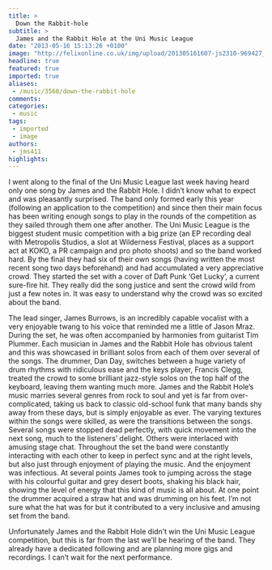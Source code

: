 ```yaml
---
title: >
  Down the Rabbit-hole
subtitle: >
  James and the Rabbit Hole at the Uni Music League
date: "2013-05-16 15:13:26 +0100"
image: "http://felixonline.co.uk/img/upload/201305161607-js2310-969427_499040590145469_774806092_n.jpg"
headline: true
featured: true
imported: true
aliases:
 - /music/3568/down-the-rabbit-hole
comments:
categories:
 - music
tags:
 - imported
 - image
authors:
 - jms411
highlights:
---
```


I went along to the final of the Uni Music League last week having heard only one song by James and the Rabbit Hole. I didn’t know what to expect and was pleasantly surprised. The band only formed early this year (following an application to the competition) and since then their main focus has been writing enough songs to play in the rounds of the competition as they sailed through them one after another. The Uni Music League is the biggest student music competition with a big prize (an EP recording deal with Metropolis Studios, a slot at Wilderness Festival, places as a support act at KOKO, a PR campaign and pro photo shoots) and so the band worked hard. By the final they had six of their own songs (having written the most recent song two days beforehand) and had accumulated a very appreciative crowd. They started the set with a cover of Daft Punk ‘Get Lucky’, a current sure-fire hit. They really did the song justice and sent the crowd wild from just a few notes in. It was easy to understand why the crowd was so excited about the band.

The lead singer, James Burrows, is an incredibly capable vocalist with a very enjoyable twang to his voice that reminded me a little of Jason Mraz. During the set, he was often accompanied by harmonies from guitarist Tim Plummer. Each musician in James and the Rabbit Hole has obvious talent and this was showcased in brilliant solos from each of them over several of the songs. The drummer, Dan Day, switches between a huge variety of drum rhythms with ridiculous ease and the keys player, Francis Clegg, treated the crowd to some brilliant jazz-style solos on the top half of the keyboard, leaving them wanting much more. James and the Rabbit Hole’s music marries several genres from rock to soul and yet is far from over-complicated, taking us back to classic old-school funk that many bands shy away from these days, but is simply enjoyable as ever. The varying textures within the songs were skilled, as were the transitions between the songs. Several songs were stopped dead perfectly, with quick movement into the next song, much to the listeners’ delight. Others were interlaced with amusing stage chat. Throughout the set the band were constantly interacting with each other to keep in perfect sync and at the right levels, but also just through enjoyment of playing the music. And the enjoyment was infectious. At several points James took to jumping across the stage with his colourful guitar and grey desert boots, shaking his black hair, showing the level of energy that this kind of music is all about. At one point the drummer acquired a straw hat and was drumming on his feet. I’m not sure what the hat was for but it contributed to a very inclusive and amusing set from the band.

Unfortunately James and the Rabbit Hole didn’t win the Uni Music League competition, but this is far from the last we’ll be hearing of the band. They already have a dedicated following and are planning more gigs and recordings. I can’t wait for the next performance.

